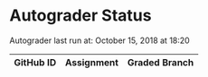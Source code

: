 # Autograder Status
Autograder last run at: October 15, 2018 at 18:20

| GitHub ID | Assignment | Graded Branch |
|-----------|------------|---------------|
